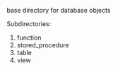 base directory for database objects

Subdirectories:
1. function
2. stored_procedure
3. table
4. view
